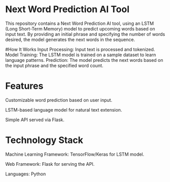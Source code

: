 # Next Word Prediction AI Tool

This repository contains a Next Word Prediction AI tool, using an LSTM (Long Short-Term Memory) model to predict upcoming words based on input text. By providing an initial phrase and specifying the number of words desired, the model generates the next words in the sequence.

#How It Works
Input Processing: Input text is processed and tokenized.
Model Training: The LSTM model is trained on a sample dataset to learn language patterns.
Prediction: The model predicts the next words based on the input phrase and the specified word count.


# Features
Customizable word prediction based on user input.

LSTM-based language model for natural text extension.

Simple API served via Flask.

# Technology Stack
Machine Learning Framework: TensorFlow/Keras for LSTM model.

Web Framework: Flask for serving the API.

Languages: Python

